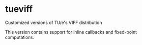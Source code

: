 # tueviff
Customized versions of TU/e's VIFF distribution

This version contains support for inline callbacks and fixed-point computations.